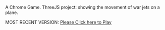 A Chrome Game. ThreeJS project: showing the movement of war jets on a plane.

MOST RECENT VERSION: [Please Click here to Play](https://rawcdn.githack.com/alperenbutun/free-time-project/dbed337/index.html)

